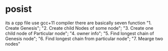 # posist
its a cpp file
use gcc+11 compiler
there are  basically seven function 
"1. Create Genesis";
"2. Create child Nodes of some node";
"3. Create one child node of Particular node";
"4. owner info";
 "5. Find longest chain of Genesis node";
"6. Find longest chain from particular node";
"7. Mearge two nodes"
